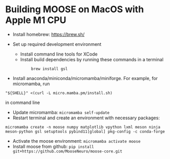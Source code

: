 # Building MOOSE on MacOS with Apple M1 CPU
- Install homebrew: https://brew.sh/
- Set up required development environment
  - Install command line tools for XCode
  - Install build dependencies by running these commands in a terminal
  ```
          brew install gsl
  ```
  
- Install anaconda/miniconda/micromamba/miniforge. For example, for micromamba, run
```
"${SHELL}" <(curl -L micro.mamba.pm/install.sh)
```

  in command line
- Update micromamba: `micromamba self-update`
- Restart terminal and create an environment with necessary packages: 

```
micromamba create -n moose numpy matplotlib vpython lxml meson ninja meson-python gsl setuptools pybind11[global] pkg-config -c conda-forge
```
- Activate the moose environment: `micromamba activate moose`
- Install moose from github: `pip install git+https://github.com/MooseNeuro/moose-core.git`
